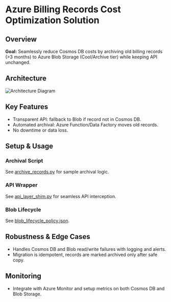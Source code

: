 # Azure Billing Records Cost Optimization Solution

## Overview

**Goal:** Seamlessly reduce Cosmos DB costs by archiving old billing records (>3 months) to Azure Blob Storage (Cool/Archive tier) while keeping API unchanged.

## Architecture

![Architecture Diagram](architecture-diagram.png)

## Key Features

- Transparent API: fallback to Blob if record not in Cosmos DB.
- Automated archival: Azure Function/Data Factory moves old records.
- No downtime or data loss.

## Setup & Usage

### Archival Script

See [archive_records.py](archive_records.py) for sample archival logic.

### API Wrapper

See [api_layer_shim.py](api_layer_shim.py) for seamless API interception.

### Blob Lifecycle

See [blob_lifecycle_policy.json](blob_lifecycle_policy.json).

## Robustness & Edge Cases

- Handles Cosmos DB and Blob read/write failures with logging and alerts.
- Migration is idempotent, records are marked archived only after safe copy.

## Monitoring

- Integrate with Azure Monitor and setup metrics on both Cosmos DB and Blob Storage.

